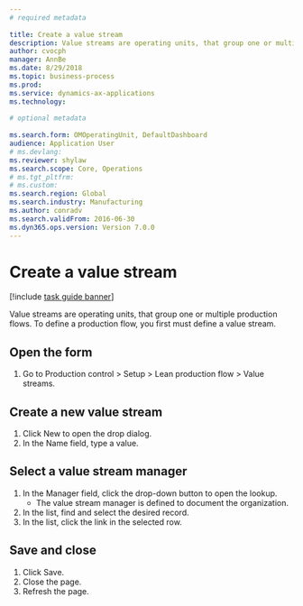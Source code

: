 ```yaml
--- 
# required metadata 
 
title: Create a value stream
description: Value streams are operating units, that group one or multiple production flows. 
author: cvocph
manager: AnnBe 
ms.date: 8/29/2018
ms.topic: business-process 
ms.prod:  
ms.service: dynamics-ax-applications 
ms.technology:  
 
# optional metadata 
 
ms.search.form: OMOperatingUnit, DefaultDashboard   
audience: Application User 
# ms.devlang:  
ms.reviewer: shylaw
ms.search.scope: Core, Operations 
# ms.tgt_pltfrm:  
# ms.custom:  
ms.search.region: Global
ms.search.industry: Manufacturing
ms.author: conradv
ms.search.validFrom: 2016-06-30 
ms.dyn365.ops.version: Version 7.0.0 
---
```

# Create a value stream

[!include [task guide banner](../../includes/task-guide-banner.md)]

Value streams are operating units, that group one or multiple production flows. To define a production flow, you first must define a value stream.


## Open the form
1. Go to Production control > Setup > Lean production flow > Value streams.

## Create a new value stream
1. Click New to open the drop dialog.
2. In the Name field, type a value.

## Select a value stream manager
1. In the Manager field, click the drop-down button to open the lookup.
    * The value stream manager is defined to document the organization.  
2. In the list, find and select the desired record.
3. In the list, click the link in the selected row.

## Save and close
1. Click Save.
2. Close the page.
3. Refresh the page.

